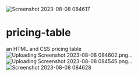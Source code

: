 ![Screenshot 2023-08-08 084617](https://github.com/Dorelis26/pricing-table/assets/115403319/05333563-6105-432f-835c-efaadbac2960)
# pricing-table
an HTML and CSS pricing table
![Uploading Screenshot 2023-08-08 084602.png…]()
![Uploading Screenshot 2023-08-08 084545.png…]()
![Screenshot 2023-08-08 084628](https://github.com/Dorelis26/pricing-table/assets/115403319/22040fcf-0a10-4bb3-8f1c-92913cec43b6)

